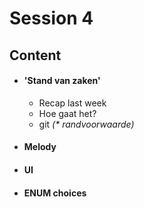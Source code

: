 
# Session 4

## Content

* #### 'Stand van zaken'
  * Recap last week
  * Hoe gaat het?
  * git _(* randvoorwaarde)_


* #### Melody 
* #### UI
* #### ENUM choices

